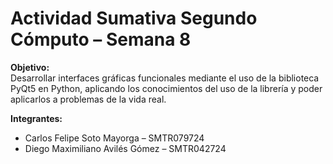 # Actividad Sumativa Segundo Cómputo – Semana 8

**Objetivo:**  
Desarrollar interfaces gráficas funcionales mediante el uso de la biblioteca PyQt5 en Python, aplicando los conocimientos del uso de la librería y poder aplicarlos a problemas de la vida real.

**Integrantes:**  
- Carlos Felipe Soto Mayorga – SMTR079724  
- Diego Maximiliano Avilés Gómez – SMTR042724



